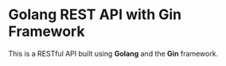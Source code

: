 # Golang REST API with Gin Framework

This is a RESTful API built using **Golang** and the **Gin** framework.
